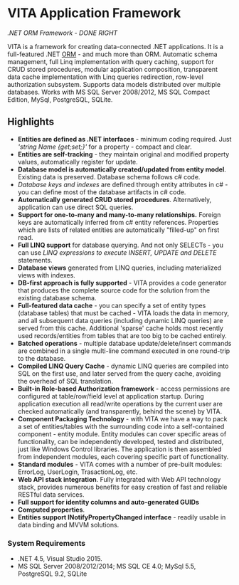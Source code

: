 # VITA Application Framework
*.NET ORM Framework - DONE RIGHT*

VITA is a framework for creating data-connected .NET applications. It is a full-featured .NET [ORM](http://en.wikipedia.org/wiki/Object-relational_mapping) - and much more than ORM. Automatic schema management, full Linq implementation with query caching, support for CRUD stored procedures, modular application composition, transparent data cache implementation with Linq queries redirection, row-level authorization subsystem. Supports data models distributed over multiple databases. 
Works with MS SQL Server 2008/2012, MS SQL Compact Edition, MySql, PostgreSQL, SQLite.

## Highlights
* **Entities are defined as .NET interfaces** - minimum coding required. Just _'string Name {get;set;}'_ for a property - compact and clear. 
* **Entities are self-tracking** - they maintain original and modified property values, automatically register for update. 
* **Database model is automatically created/updated from entity model**. Existing data is preserved. Database schema follows c# code. 
* *Database keys and indexes* are defined through entity attributes in c# - you can define most of the database artifacts in c# code.
* **Automatically generated CRUD stored procedures**. Alternatively, application can use direct SQL queries.
* **Support for one-to-many and many-to-many relationships.** Foreign keys are automatically inferred from c# entity references. Properties which are lists of related entities are automatically "filled-up" on first read. 
* **Full LINQ support** for database querying. And not only SELECTs - you can use *LINQ expressions to execute INSERT, UPDATE and DELETE* statements.
* **Database views** generated from LINQ queries, including materialized views with indexes.
* **DB-first approach is fully supported** - VITA provides a code generator that produces the complete source code for the solution from the existing database schema. 
* **Full-featured data cache** - you can specify a set of entity types (database tables) that must be cached - VITA loads the data in memory, and all subsequent data queries (including dynamic LINQ queries) are served from this cache. Additional 'sparse' cache holds most recently used records/entities from tables that are too big to be cached entirely.
* **Batched operations** - multiple database update/delete/insert commands are combined in a single multi-line command executed in one round-trip to the database.  
* **Compiled LINQ Query Cache** - dynamic LINQ queries are compiled into SQL on the first use, and later served from the query cache, avoiding the overhead of SQL translation. 
* **Built-in Role-based Authorization framework** - access permissions are configured at table/row/field level at application startup. During application execution all read/write operations by the current user are checked automatically (and transparently, behind the scene) by VITA.  
* **Component Packaging Technology** - with VITA we have a way to pack a set of entities/tables with the surrounding code into a self-contained component - entity module. Entity modules can cover specific areas of functionality, can be independently developed, tested and distributed, just like Windows Control libraries. The application is then assembled from independent modules, each covering specific part of functionality. 
* **Standard modules** - VITA comes with a number of pre-built modules: ErrorLog, UserLogin, TrasactionLog, etc. 
* **Web API stack integration**. Fully integrated with Web API technology stack, provides numerous benefits for easy creation of fast and reliable RESTful data services. 
* **Full support for identity columns and auto-generated GUIDs**
* **Computed properties**.
* **Entities support INotifyPropertyChanged interface** - readily usable in data binding and MVVM solutions.

### System Requirements
* .NET 4.5, Visual Studio 2015. 
* MS SQL Server 2008/2012/2014; MS SQL CE 4.0; MySql 5.5, PostgreSQL 9.2, SQLite


